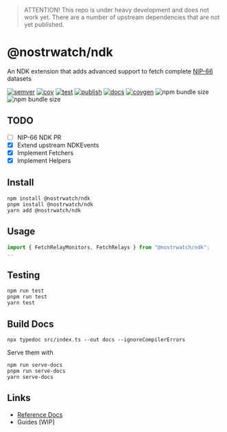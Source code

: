 > ATTENTION! This repo is under heavy development and does not work yet. There are a number of upstream dependencies that are not yet published.

# @nostrwatch/ndk 

An NDK extension that adds advanced support to fetch complete [NIP-66]() datasets

[![semver](https://img.shields.io/npm/v/nostrwatch-ndk)](https://github.com/sandwichfarm/nostrwatch-ndk/releases/latest) 
[![cov](https://sandwichfarm.github.io/nostrwatch-ndk/badges/coverage.svg)](https://github.com/sandwichfarm/nostrwatch-ndk/actions)
[![test](https://github.com/sandwichfarm/nostrwatch-ndk/actions/workflows/buildtest.yaml/badge.svg)](https://github.com/sandwichfarm/nostrwatch-ndk/actions/workflows/buildtest.yaml) 
[![publish](https://github.com/sandwichfarm/nostrwatch-ndk/actions/workflows/publish.yaml/badge.svg)](https://github.com/sandwichfarm/nostrwatch-ndk/actions/workflows/publish.yaml) 
[![docs](https://github.com/sandwichfarm/nostrwatch-ndk/actions/workflows/docs.yaml/badge.svg)](https://github.com/sandwichfarm/nostrwatch-ndk/actions/workflows/docs.yaml) 
[![covgen](https://github.com/sandwichfarm/nostrwatch-ndk/actions/workflows/coverage.yaml/badge.svg)](https://github.com/sandwichfarm/nostrwatch-ndk/actions/workflows/coverage.yaml) 
![npm bundle size](https://img.shields.io/bundlephobia/minzip/nostrwatch-ndk)
![npm bundle size](https://img.shields.io/bundlephobia/min/nostrwatch-ndk)

## TODO 
- [ ] NIP-66 NDK PR 
- [x] Extend upstream NDKEvents 
- [x] Implement Fetchers 
- [x] Implement Helpers 

## Install 

```
npm install @nostrwatch/ndk
pnpm install @nostrwatch/ndk 
yarn add @nostrwatch/ndk
```

## Usage 
```typescript 
import { FetchRelayMonitors, FetchRelays } from "@nostrwatch/ndk";
..
```

## Testing 
```
npm run test
pnpm run test
yarn test
```

## Build Docs 
```
npx typedoc src/index.ts --out docs --ignoreCompilerErrors
```

Serve them with
```
npm run serve-docs
pnpm run serve-docs
yarn serve-docs
```

## Links
- [Reference Docs](https://nostrwatch-ndk.github.io)
- Guides [WIP]